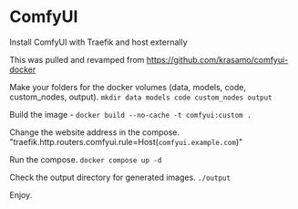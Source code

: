# ComfyUI
Install ComfyUI with Traefik and host externally

This was pulled and revamped from https://github.com/krasamo/comfyui-docker

Make your folders for the docker volumes (data, models, code, custom_nodes, output).
`mkdir data models code custom_nodes output`

Build the image -
`docker build --no-cache -t comfyui:custom .`

Change the website address in the compose.
"traefik.http.routers.comfyui.rule=Host(`comfyui.example.com`)"

Run the compose.
`docker compose up -d`

Check the output directory for generated images.
`./output`

Enjoy.
